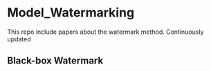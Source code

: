 # Model_Watermarking
This repo include papers about the watermark method. Continuously updated

## Black-box Watermark
